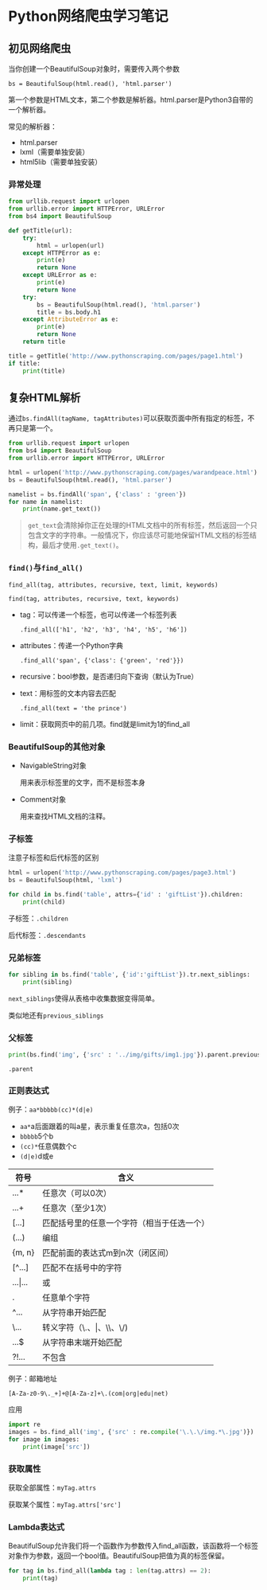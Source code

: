 # Python网络爬虫学习笔记

## 初见网络爬虫

当你创建一个BeautifulSoup对象时，需要传入两个参数

`bs = BeautifulSoup(html.read(), 'html.parser')`

第一个参数是HTML文本，第二个参数是解析器。html.parser是Python3自带的一个解析器。

常见的解析器：

+ html.parser
+ lxml（需要单独安装）
+ html5lib（需要单独安装）

### 异常处理

```python
from urllib.request import urlopen
from urllib.error import HTTPError, URLError
from bs4 import BeautifulSoup

def getTitle(url):
    try:
        html = urlopen(url)
    except HTTPError as e:
        print(e)
        return None
    except URLError as e:
        print(e)
        return None
    try:
        bs = BeautifulSoup(html.read(), 'html.parser')
        title = bs.body.h1
    except AttributeError as e:
        print(e)
        return None
    return title

title = getTitle('http://www.pythonscraping.com/pages/page1.html')
if title:
    print(title)
```

## 复杂HTML解析

通过`bs.findAll(tagName, tagAttributes)`可以获取页面中所有指定的标签，不再只是第一个。

```python
from urllib.request import urlopen
from bs4 import BeautifulSoup
from urllib.error import HTTPError, URLError

html = urlopen('http://www.pythonscraping.com/pages/warandpeace.html')
bs = BeautifulSoup(html.read(), 'html.parser')

namelist = bs.findAll('span', {'class' : 'green'})
for name in namelist:
    print(name.get_text())
```

> `get_text`会清除掉你正在处理的HTML文档中的所有标签，然后返回一个只包含文字的字符串。一般情况下，你应该尽可能地保留HTML文档的标签结构，最后才使用`.get_text()`。

### `find()`与`find_all()`

`find_all(tag, attributes, recursive, text, limit, keywords)`

`find(tag, attributes, recursive, text, keywords)`

+ tag：可以传递一个标签，也可以传递一个标签列表

    `.find_all(['h1', 'h2', 'h3', 'h4', 'h5', 'h6'])`

+ attributes：传递一个Python字典

    `.find_all('span', {'class': {'green', 'red'}})`

+ recursive：bool参数，是否递归向下查询（默认为True）

+ text：用标签的文本内容去匹配

    `.find_all(text = 'the prince')`

+ limit：获取网页中的前几项。find就是limit为1的find_all

### BeautifulSoup的其他对象

+ NavigableString对象

    用来表示标签里的文字，而不是标签本身

+ Comment对象

    用来查找HTML文档的注释。

### 子标签

注意子标签和后代标签的区别

```python
html = urlopen('http://www.pythonscraping.com/pages/page3.html')
bs = BeautifulSoup(html, 'lxml')

for child in bs.find('table', attrs={'id' : 'giftList'}).children:
    print(child)
```

子标签：`.children`

后代标签：`.descendants`

### 兄弟标签

```python
for sibling in bs.find('table', {'id':'giftList'}).tr.next_siblings:
    print(sibling)
```

`next_siblings`使得从表格中收集数据变得简单。

类似地还有`previous_siblings`

### 父标签

```python
print(bs.find('img', {'src' : '../img/gifts/img1.jpg'}).parent.previous_sibling.get_text())
```

`.parent`

### 正则表达式

例子：`aa*bbbbb(cc)*(d|e)`

+ `aa*`a后面跟着的叫a星，表示重复任意次a，包括0次
+ `bbbbb`5个b
+ `(cc)*`任意偶数个c
+ `(d|e)`d或e

| 符号     | 含义                                       |
| -------- | ------------------------------------------ |
| ...*     | 任意次（可以0次）                          |
| ...+     | 任意次（至少1次）                          |
| [...]    | 匹配括号里的任意一个字符（相当于任选一个） |
| (...)    | 编组                                       |
| {m, n}   | 匹配前面的表达式m到n次（闭区间）           |
| [^...]   | 匹配不在括号中的字符                       |
| ...\|... | 或                                         |
| .        | 任意单个字符                               |
| ^...     | 从字符串开始匹配                           |
| \\...    | 转义字符（\\.、\\|、\\\\、\\/)             |
| ...$     | 从字符串末端开始匹配                       |
| ?!...    | 不包含                                     |

例子：邮箱地址

`[A-Za-z0-9\._+]+@[A-Za-z]+\.(com|org|edu|net)`

应用

```python
import re
images = bs.find_all('img', {'src' : re.compile('\.\.\/img.*\.jpg')})
for image in images:
    print(image['src'])
```

### 获取属性

获取全部属性：`myTag.attrs`

获取某个属性：`myTag.attrs['src']`

### Lambda表达式

BeautifulSoup允许我们将一个函数作为参数传入find_all函数，该函数将一个标签对象作为参数，返回一个bool值。BeautifulSoup把值为真的标签保留。

```python
for tag in bs.find_all(lambda tag : len(tag.attrs) == 2):
    print(tag)
```

